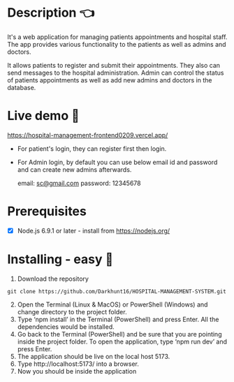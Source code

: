 # Description :point_left:
It's a web application for managing patients appointments and hospital staff. The app provides various functionality to the patients as well as admins and doctors.

It allows patients to register and submit their appointments. They also can send messages to the hospital administration. Admin can control the status of patients appointments as well as add new admins and doctors in the database.

# Live demo :rocket:
https://hospital-management-frontend0209.vercel.app/

* For patient's login, they can register first then login.
* For Admin login, by default you can use below email id and password and can create new admins afterwards.

  email: sc@gmail.com
  password: 12345678




# Prerequisites
- [x] Node.js 6.9.1 or later - install from https://nodejs.org/

# Installing - easy :electric_plug:
1.	Download the repository
```
git clone https://github.com/Darkhunt16/HOSPITAL-MANAGEMENT-SYSTEM.git
```
2.	Open the Terminal (Linux & MacOS) or PowerShell (Windows) and change directory to the project folder.
3.	Type ‘npm install’ in the Terminal (PowerShell) and press Enter. All the dependencies would be installed.
4.	Go back to the Terminal (PowerShell) and be sure that you are pointing inside the project folder. To open the application, type ‘npm run dev’ and press Enter.
5.	The application should be live on the local host 5173.  
6.	Type http://localhost:5173/ into a browser.
7.	Now you should be inside the application

